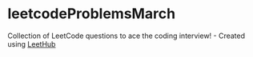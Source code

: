 # leetcodeProblemsMarch
Collection of LeetCode questions to ace the coding interview! - Created using [LeetHub](https://github.com/QasimWani/LeetHub)
